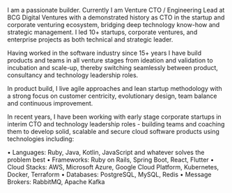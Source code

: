 I am a passionate builder. Currently I am Venture CTO / Engineering Lead at BCG Digital Ventures with a demonstrated history as CTO in the startup and corporate venturing ecosystem, bridging deep technology know-how and strategic management. I led 10+ startups, corporate ventures, and enterprise projects as both technical and strategic leader. 

Having worked in the software industry since 15+ years I have build products and teams in all venture stages from ideation and validation to incubation and scale-up, thereby switching seamlessly between product, consultancy and technology leadership roles. 

In product build, I live agile approaches and lean startup methodology with a strong focus on customer centricity, evolutionary design, team balance and continuous improvement. 

In recent years, I have been working with early stage corporate startups in interim CTO and technology leadership roles - building teams and coaching them to develop solid, scalable and secure cloud software products using technologies including:

• Languages: Ruby, Java, Kotlin, JavaScript and whatever solves the problem best
• Frameworks: Ruby on Rails, Spring Boot, React, Flutter
• Cloud Stacks: AWS, Microsoft Azure, Google Cloud Platform, Kubernetes, Docker, Terraform
• Databases: PostgreSQL, MySQL, Redis
• Message Brokers: RabbitMQ, Apache Kafka
<!--
**rojoko/rojoko** is a ✨ _special_ ✨ repository because its `README.md` (this file) appears on your GitHub profile.

Here are some ideas to get you started:

- 🔭 I’m currently working on ...
- 🌱 I’m currently learning ...
- 👯 I’m looking to collaborate on ...
- 🤔 I’m looking for help with ...
- 💬 Ask me about ...
- 📫 How to reach me: ...
- 😄 Pronouns: ...
- ⚡ Fun fact: ...
-->
